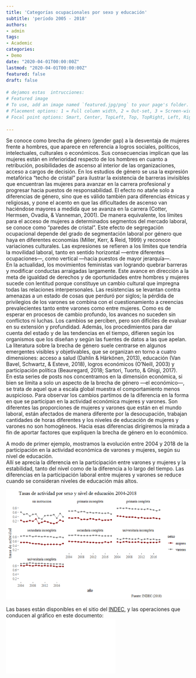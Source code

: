 ```yaml
---
title: 'Categorías ocupacionales por sexo y educación'
subtitle: 'período 2005 - 2018'
authors:
- admin
tags:
- Academic
categories:
- Demo
date: "2020-04-01T00:00:00Z"
lastmod: "2020-04-01T00:00:00Z"
featured: false
draft: false

# dejamos estas  intrucciones:  
# Featured image
# To use, add an image named `featured.jpg/png` to your page's folder.
# Placement options: 1 = Full column width, 2 = Out-set, 3 = Screen-width
# Focal point options: Smart, Center, TopLeft, Top, TopRight, Left, Right, BottomLeft, Bottom, BottomRight

---
```


Se conoce como brecha de género (gender gap) a la desventaja de mujeres frente a hombres, que aparece en referencia a logros sociales, políticos, intelectuales, culturales o económicos. Sus consecuencias implican que las mujeres están en inferioridad respecto de los hombres en cuanto a retribución, posibilidades de ascenso al interior de las organizaciones, acceso a cargos de decisión. En los estudios de género se usa la expresión metafórica “techo de cristal” para ilustrar la existencia de barreras invisibles que encuentran las mujeres para  avanzar en la carrera profesional y progresar hacia puestos de responsabilidad. El efecto no atañe solo a diferencias de género, sino que es válido también para diferencias étnicas y religiosas, y pone el acento en que las dificultades de ascenso van haciéndose mayores a medida que se avanza en la carrera (Cotter, Hermsen, Ovadia, & Vanneman, 2001). De manera equivalente, los límites para el acceso de mujeres a determinados segmentos del mercado laboral, se conoce como “paredes de cristal”. Este efecto de segregación ocupacional depende del grado de segmentación laboral por género que haya en diferentes economías (Miller, Kerr, & Reid, 1999) y reconoce variaciones culturales. Las expresiones se refieren a los límites que tendría la movilidad laboral, tanto en sentido horizontal —entre diferentes ocupaciones—, como vertical —hacia puestos de mayor jerarquía—.  
En la actualidad, los movimientos feministas van logrando quebrar barreras y modificar conductas arraigadas largamente. Este avance en dirección a la meta de igualdad de derechos y de oportunidades entre hombres y mujeres sucede con lentitud porque constituye un cambio cultural que impregna todas las relaciones interpersonales. Las resistencias se levantan contra amenazas a un estado de cosas que perduró por siglos; la pérdida de privilegios de los varones se combina con el cuestionamiento a creencias prevalecientes tanto entre varones como entre mujeres. Como es de esperar en procesos de cambio profundo, los avances no suceden sin conflictos ni luchas. Los cambios se perciben, pero son difíciles de evaluar en su extensión y profundidad. Además, los procedimientos para dar cuenta del estado y de las tendencias en el tiempo, difieren según los organismos que los diseñan y según las fuentes de datos a las que apelan.  
La literatura sobre la brecha de género suele centrarse en algunos emergentes visibles y objetivables, que se organizan en torno a cuatro dimensiones: acceso a salud (Dahlin & Härkönen, 2013), educación (Van Bavel, Schwartz, & Esteve, 2018), logros económicos (O’Neill, 2003) y participación política (Beauregard, 2018; Sartori, Tuorto, & Ghigi, 2017).  
En esta series de posts nos concentramos en la dimensión económica, si bien se limita a solo un aspecto de la brecha de género —el económico—, se trata de aquel que a escala global muestra el comportamiento menos auspicioso. Para observar los cambios partimos de la diferencia en la forma en que se participan en la actividad económica mujeres y varones. Son diferentes las proporciones de  mujeres y varones que están en el mundo laboral, están afectados de manera diferente por la desocupación, trabajan cantidades de horas diferentes y los niveles de educación de mujeres y varones no son homogéneos. Hacia esas diferencias dirigiremos la mirada a fin de aportar factores que expliquen la brecha de género en lo económico. 

A modo de primer ejemplo, mostramos la evolución entre 2004 y 2018 de la participación en la actividad económica de varones y mujeres, según su nivel de educación.  
Allí se aprecia la diferencia en la participación entre varones y mujeres y la estabilidad, tanto del nivel como de la diferencia a lo largo del tiempo. Las diferencias en la participación laboral entre mujeres y varones se reduce cuando se consideran niveles de educación más altos.  

![png](tasas_por_sexo_educacion.png)



Las bases están disponibles en el sitio del [INDEC](https://www.indec.gob.ar/indec/web/Institucional-Indec-BasesDeDatos), y las operaciones que conducen al gráfico en este documento: ![pdf](tasas_de_actividad.pdf)   
